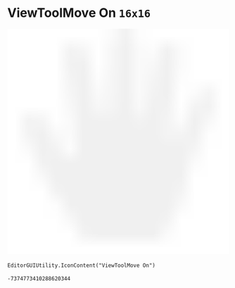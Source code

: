 # ViewToolMove On `16x16`
<img src="/img/ViewToolMove%20On.png" width=512 height=512>

``` CSharp
EditorGUIUtility.IconContent("ViewToolMove On")
```
```
-7374773410288620344
```
